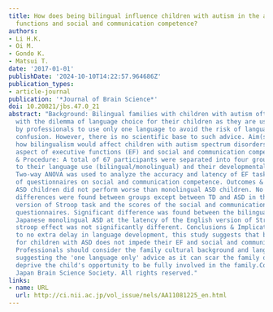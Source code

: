 ```yaml
---
title: How does being bilingual influence children with autism in the aspect of executive
  functions and social and communication competence?
authors:
- Li H.K.
- Oi M.
- Gondo K.
- Matsui T.
date: '2017-01-01'
publishDate: '2024-10-10T14:22:57.964686Z'
publication_types:
- article-journal
publication: '*Journal of Brain Science*'
doi: 10.20821/jbs.47.0_21
abstract: "Background: Bilingual families with children with autism often struggle
  with the dilemma of language choice for their children as they are usually advised
  by professionals to use only one language to avoid the risk of language delay and
  confusion. However, there is no scientific base to such advice. Aim(s): To investigate
  how bilingualism would affect children with autism spectrum disorders (ASD) in the
  aspect of executive functions (EF) and social and communication competence. Method
  & Procedure: A total of 67 participants were separated into four groups according
  to their language use (bilingual/monolingual) and their developmental status (TD/ASD).
  Two-way ANOVA was used to analyze the accuracy and latency of EF tasks and the score
  of questionnaires on social and communication competence. Outcomes & Results: Bilingual
  ASD children did not perform worse than monolingual ASD children. No significant
  differences were found between groups except between TD and ASD in the Japanese
  version of Stroop task and the scores of the social and communication competence
  questionnaires. Significant difference was found between the bilingual ASD and the
  Japanese monolingual ASD at the latency of the English version of Stroop task but
  stroop effect was not significantly different. Conclusions & Implications: In addition
  to no extra delay in language development, this study suggests that being bilingual
  for children with ASD does not impede their EF and social and communication competence.
  Professionals should consider the family cultural background and language use before
  suggesting the 'one language only' advice as it can scar the family dynamics and
  deprive the child's opportunity to be fully involved in the family.Copyright © 2017
  Japan Brain Science Society. All rights reserved."
links:
- name: URL
  url: http://ci.nii.ac.jp/vol_issue/nels/AA11081225_en.html
---
```

